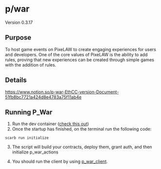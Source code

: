 

# p/war
Version 0.3.17
## Purpose

To host game events on PixeLAW to create engaging experiences for users and developers. One of the core values of PixeLAW is the ability to add rules, proving that new experiences can be created through simple games with the addition of rules.

## Details

https://www.notion.so/p-war-EthCC-version-Document-51fb8bc7721a424d8e4783a75f11ab4e

## Running P_War
1. Run the dev container ([check this out](https://code.visualstudio.com/docs/devcontainers/containers))
2. Once the startup has finished, on the terminal run the following code:
````shell
scarb run initialize
````
3. The script will build your contracts, deploy them, grant auth, and then initialize p_war_actions

4. You should run the client by using [p_war_client](https://github.com/pixelaw/p_war_client).